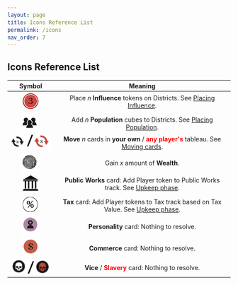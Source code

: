 ```yaml
---
layout: page
title: Icons Reference List
permalink: /icons
nav_order: 7
---
```

## Icons Reference List

| Symbol | Meaning |
| :---: | :---: |
| ![Influence](/img/icons/influence.png) | Place *n* **Influence** tokens on Districts. See [Placing Influence](/important-concepts#placing-influence). |
| ![Populate](/img/icons/immigrants.png) | Add *n* **Population** cubes to Districts. See [Placing Population](/important-concepts#placing-population). |
| ![Move](/img/icons/move.png) | **Move** *n* cards in **your own** / <span style="color:red"><strong>any player's</strong></span> tableau. See [Moving cards](/important-concepts#moving-cards). |
| ![Wealth](/img/icons/wealth.png) | Gain *x* amount of **Wealth**. |
| ![Public Work](/img/icons/public_works.png) | **Public Works** card: Add Player token to Public Works track. See [Upkeep phase](/sequence-of-play#4-upkeep-phase). |
| ![Tax](/img/icons/tax.png) | **Tax** card: Add Player tokens to Tax track based on Tax Value. See [Upkeep phase](/sequence-of-play#4-upkeep-phase). |
| ![Personality](/img/icons/personality.png) | **Personality** card: Nothing to resolve. |
| ![Commerce](/img/icons/commerce.png) | **Commerce** card: Nothing to resolve. |
| ![Vice and Slavery](/img/icons/vice_slavery.png) | **Vice** / <span style="color:red"><strong>Slavery</strong></span> card: Nothing to resolve. |